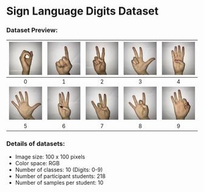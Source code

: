 # Sign Language Digits Dataset

### Dataset Preview:

|<img src="Examples/example_0.JPG">|<img src="Examples/example_1.JPG">|<img src="Examples/example_2.JPG">|<img src="Examples/example_3.JPG">|<img src="Examples/example_4.JPG">|
|:-:|:-:|:-:|:-:|:-:|
|0|1|2|3|4|
|<img src="Examples/example_5.JPG">|<img src="Examples/example_6.JPG">|<img src="Examples/example_7.JPG">|<img src="Examples/example_8.JPG">|<img src="Examples/example_9.JPG">|
|5|6|7|8|9|

### Details of datasets:
- Image size: 100 x 100 pixels
- Color space: RGB
- Number of classes: 10 (Digits: 0-9)
- Number of participant students: 218
- Number of samples per student: 10
